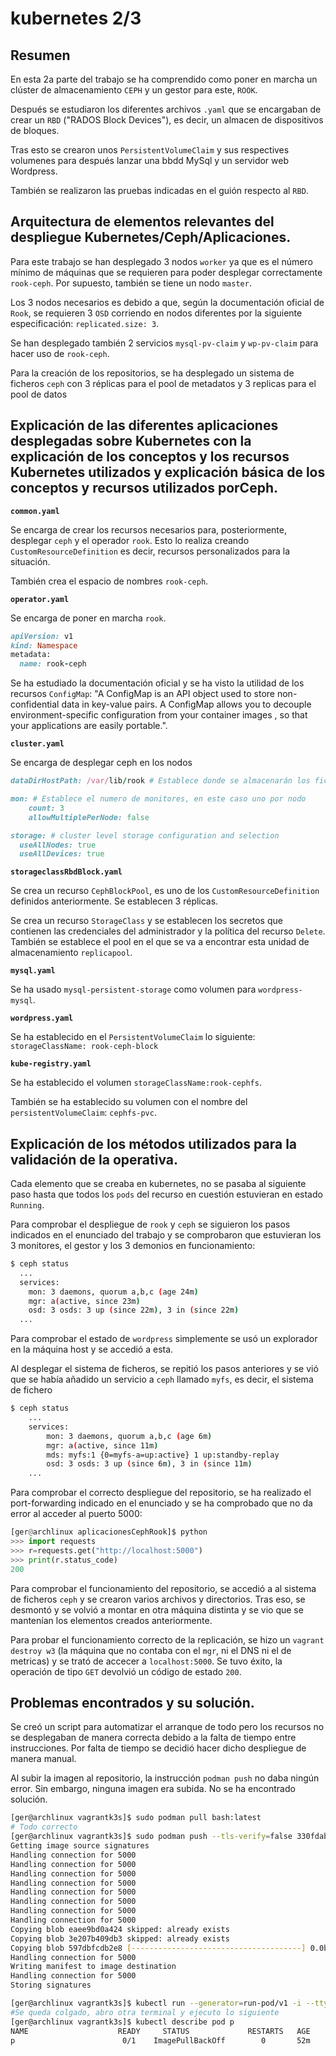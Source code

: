 # kubernetes 2/3

## Resumen

En esta 2a parte del trabajo se ha comprendido como poner en marcha un clúster de almacenamiento `CEPH` y un gestor para este, `ROOK`.

Después se estudiaron los diferentes archivos `.yaml` que se encargaban de crear un `RBD` ("RADOS Block Devices"), es decir, un almacen de dispositivos de bloques.

Tras esto se crearon unos `PersistentVolumeClaim` y sus respectives volumenes para después lanzar una bbdd MySql y un servidor web Wordpress.

También se realizaron las pruebas indicadas en el guión respecto al `RBD`.

## Arquitectura de elementos relevantes del despliegue Kubernetes/Ceph/Aplicaciones.

Para este trabajo se han desplegado 3 nodos `worker` ya que es el número mínimo de máquinas que se requieren para poder desplegar correctamente `rook-ceph`. Por supuesto, también se tiene un nodo `master`.

Los 3 nodos necesarios es debido a que, según la documentación oficial de `Rook`, se requieren 3 `OSD` corriendo en nodos diferentes por la siguiente especificación: `replicated.size: 3`.

Se han desplegado también 2 servicios `mysql-pv-claim` y `wp-pv-claim` para hacer uso de `rook-ceph`.

Para la creación de los repositorios, se ha desplegado un sistema de ficheros `ceph` con 3 réplicas para el pool de metadatos y 3 replicas para el pool de datos

## Explicación de las diferentes aplicaciones desplegadas sobre Kubernetes con la explicación de los conceptos y  los recursos Kubernetes utilizados y explicación básica de los conceptos y recursos utilizados porCeph.

**`common.yaml`**

Se encarga de crear los recursos necesarios para, posteriormente, desplegar `ceph` y el operador `rook`. Esto lo realiza creando `CustomResourceDefinition` es decir, recursos personalizados para la situación.

También crea el espacio de nombres `rook-ceph`.

**`operator.yaml`**

Se encarga de poner en marcha `rook`.

```ruby
apiVersion: v1
kind: Namespace
metadata:
  name: rook-ceph
```

Se ha estudiado la documentación oficial y se ha visto la utilidad de los recursos `ConfigMap`: "A ConfigMap is an API object used to store non-confidential data in key-value pairs. A ConfigMap allows you to decouple environment-specific configuration from your container images , so that your applications are easily portable.".

**`cluster.yaml`**

Se encarga de desplegar ceph en los nodos

```ruby
dataDirHostPath: /var/lib/rook # Establece donde se almacenarán los ficheros de configuración de ceph

mon: # Establece el numero de monitores, en este caso uno por nodo
    count: 3
    allowMultiplePerNode: false

storage: # cluster level storage configuration and selection
  useAllNodes: true
  useAllDevices: true
```

**`storageclassRbdBlock.yaml`**

Se crea un recurso `CephBlockPool`, es uno de los `CustomResourceDefinition` definidos anteriormente. Se establecen 3 réplicas.

Se crea un recurso `StorageClass` y se establecen los secretos que contienen las credenciales del administrador y la política del recurso `Delete`. También se establece el pool en el que se va a encontrar esta unidad de almacenamiento `replicapool`.

**`mysql.yaml`**

Se ha usado `mysql-persistent-storage` como volumen para `wordpress-mysql`.

**`wordpress.yaml`**

Se ha establecido en el `PersistentVolumeClaim` lo siguiente: `storageClassName: rook-ceph-block`

**`kube-registry.yaml`**

Se ha establecido el volumen `storageClassName:rook-cephfs`.

También se ha establecido su volumen con el nombre del `persistentVolumeClaim`: `cephfs-pvc`.



## Explicación de los métodos utilizados para la validación de la operativa.

Cada elemento que se creaba en kubernetes, no se pasaba al siguiente paso hasta que todos los `pods` del recurso en cuestión 	estuvieran en estado `Running`.

Para comprobar el despliegue de `rook` y `ceph` se siguieron los pasos indicados en el enunciado del trabajo y se comprobaron que estuvieran los 3 monitores, el gestor y los 3 demonios en funcionamiento:

```bash
$ ceph status
  ...
  services:
    mon: 3 daemons, quorum a,b,c (age 24m)
    mgr: a(active, since 23m)
    osd: 3 osds: 3 up (since 22m), 3 in (since 22m)
  ...
```

Para comprobar el estado de `wordpress` simplemente se usó un explorador en la máquina host y se accedió a esta.

Al desplegar el sistema de ficheros, se repitió los pasos anteriores y se vió que se había añadido un servicio a `ceph` llamado `myfs`, es decir, el sistema de fichero

```bash
$ ceph status
	...
	services:
    	mon: 3 daemons, quorum a,b,c (age 6m)
    	mgr: a(active, since 11m)
    	mds: myfs:1 {0=myfs-a=up:active} 1 up:standby-replay
    	osd: 3 osds: 3 up (since 6m), 3 in (since 11m)
    ...
```

Para comprobar el correcto despliegue del repositorio, se ha realizado el port-forwarding indicado en el enunciado y se ha comprobado que no da error al acceder al puerto 5000:

```python
[ger@archlinux aplicacionesCephRook]$ python
>>> import requests
>>> r=requests.get("http://localhost:5000")
>>> print(r.status_code)
200
```

Para comprobar el funcionamiento del repositorio, se accedió a al sistema de ficheros `ceph` y se crearon varios archivos y directorios. Tras eso, se desmontó y se volvió a montar en otra máquina distinta y se vio que se mantenían los elementos creados anteriormente.

Para probar el funcionamiento correcto de la replicación, se hizo un `vagrant destroy w3` (la máquina que no contaba con el `mgr`, ni el DNS ni el de metricas) y se trató de accecer a `localhost:5000`. Se tuvo éxito, la operación de tipo `GET` devolvió un código de estado `200`.

## Problemas encontrados y su solución.

Se creó un script para automatizar el arranque de todo pero los recursos no se desplegaban de manera correcta debido a la falta de tiempo entre instrucciones. Por falta de tiempo se decidió hacer dicho despliegue de manera manual.

Al subir la imagen al repositorio, la instrucción `podman push` no daba ningún error. Sin embargo, ninguna imagen era subida. No se ha encontrado solución.

```bash
[ger@archlinux vagrantk3s]$ sudo podman pull bash:latest
# Todo correcto
[ger@archlinux vagrantk3s]$ sudo podman push --tls-verify=false 330fdabba8e4 localhost:5000/me/prueba:latest
Getting image source signatures
Handling connection for 5000
Handling connection for 5000
Handling connection for 5000
Handling connection for 5000
Handling connection for 5000
Handling connection for 5000
Handling connection for 5000
Handling connection for 5000
Copying blob eaee9bd0a424 skipped: already exists  
Copying blob 3e207b409db3 skipped: already exists  
Copying blob 597dbfcdb2e8 [--------------------------------------] 0.0b / 0.0b
Handling connection for 5000
Writing manifest to image destination
Handling connection for 5000
Storing signatures
```

```bash
[ger@archlinux vagrantk3s]$ kubectl run --generator=run-pod/v1 -i --tty p --image=localhost:5000/user/container  -- sh
#Se queda colgado, abro otra terminal y ejecuto lo siguiente
[ger@archlinux vagrantk3s]$ kubectl describe pod p
NAME                    READY     STATUS             RESTARTS   AGE
p                        0/1    ImagePullBackOff        0       52m
```